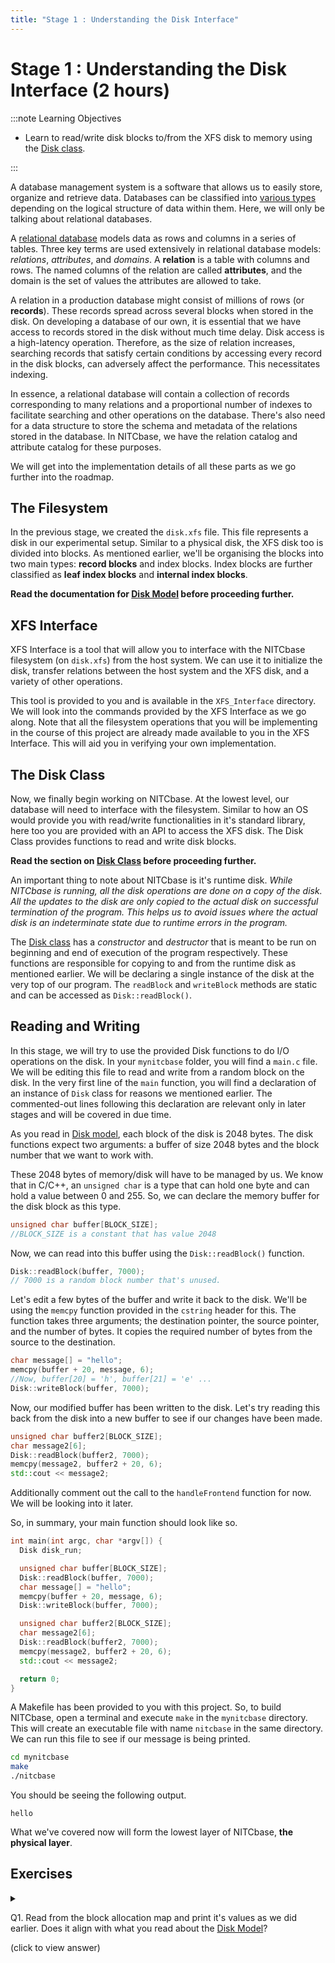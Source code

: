 ```yaml
---
title: "Stage 1 : Understanding the Disk Interface"
---
```


# Stage 1 : Understanding the Disk Interface (2 hours)

:::note Learning Objectives

- Learn to read/write disk blocks to/from the XFS disk to memory using the [Disk class](../Design/Physical%20Layer.md#disk-class).

:::

A database management system is a software that allows us to easily store, organize and retrieve data. Databases can be classified into [various types](https://en.wikipedia.org/wiki/Database_model) depending on the logical structure of data within them. Here, we will only be talking about relational databases.

A [relational database](https://en.wikipedia.org/wiki/Relational_database) models data as rows and columns in a series of tables. Three key terms are used extensively in relational database models: _relations_, _attributes_, and _domains_. A **relation** is a table with columns and rows. The named columns of the relation are called **attributes**, and the domain is the set of values the attributes are allowed to take.

A relation in a production database might consist of millions of rows (or **records**). These records spread across several blocks when stored in the disk. On developing a database of our own, it is essential that we have access to records stored in the disk without much time delay. Disk access is a high-latency operation. Therefore, as the size of relation increases, searching records that satisfy certain conditions by accessing every record in the disk blocks, can adversely affect the performance. This necessitates indexing.

In essence, a relational database will contain a collection of records corresponding to many relations and a proportional number of indexes to facilitate searching and other operations on the database. There's also need for a data structure to store the schema and metadata of the relations stored in the database. In NITCbase, we have the relation catalog and attribute catalog for these purposes.

We will get into the implementation details of all these parts as we go further into the roadmap.

## The Filesystem

In the previous stage, we created the `disk.xfs` file. This file represents a disk in our experimental setup. Similar to a physical disk, the XFS disk too is divided into blocks. As mentioned earlier, we'll be organising the blocks into two main types: **record blocks** and index blocks. Index blocks are further classified as **leaf index blocks** and **internal index blocks**.

**Read the documentation for [Disk Model](../Design/Physical%20Layer.md#disk-model) before proceeding further.**

## XFS Interface

XFS Interface is a tool that will allow you to interface with the NITCbase filesystem (on `disk.xfs`) from the host system. We can use it to initialize the disk, transfer relations between the host system and the XFS disk, and a variety of other operations.

This tool is provided to you and is available in the `XFS_Interface` directory. We will look into the commands provided by the XFS Interface as we go along. Note that all the filesystem operations that you will be implementing in the course of this project are already made available to you in the XFS Interface. This will aid you in verifying your own implementation.

## The Disk Class

Now, we finally begin working on NITCbase. At the lowest level, our database will need to interface with the filesystem. Similar to how an OS would provide you with read/write functionalities in it's standard library, here too you are provided with an API to access the XFS disk. The Disk Class provides functions to read and write disk blocks.

**Read the section on [Disk Class](../Design/Physical%20Layer.md#disk-class) before proceeding further.**

An important thing to note about NITCbase is it's runtime disk. _While NITCbase is running, all the disk operations are done on a copy of the disk. All the updates to the disk are only copied to the actual disk on successful termination of the program. This helps us to avoid issues where the actual disk is an indeterminate state due to runtime errors in the program._

The [Disk class](../Design/Physical%20Layer.md#disk-class) has a _constructor_ and _destructor_ that is meant to be run on beginning and end of execution of the program respectively. These functions are responsible for copying to and from the runtime disk as mentioned earlier. We will be declaring a single instance of the disk at the very top of our program. The `readBlock` and `writeBlock` methods are static and can be accessed as `Disk::readBlock()`.

## Reading and Writing

In this stage, we will try to use the provided Disk functions to do I/O operations on the disk. In your `mynitcbase` folder, you will find a `main.c` file. We will be editing this file to read and write from a random block on the disk. In the very first line of the `main` function, you will find a declaration of an instance of `Disk` class for reasons we mentioned earlier. The commented-out lines following this declaration are relevant only in later stages and will be covered in due time.

As you read in [Disk model](../Design/Physical%20Layer.md#disk-model), each block of the disk is 2048 bytes. The disk functions expect two arguments: a buffer of size 2048 bytes and the block number that we want to work with.

These 2048 bytes of memory/disk will have to be managed by us. We know that in C/C++, an `unsigned char` is a type that can hold one byte and can hold a value between 0 and 255. So, we can declare the memory buffer for the disk block as this type.

```c
unsigned char buffer[BLOCK_SIZE];
//BLOCK_SIZE is a constant that has value 2048
```

Now, we can read into this buffer using the `Disk::readBlock()` function.

```cpp
Disk::readBlock(buffer, 7000);
// 7000 is a random block number that's unused.
```

Let's edit a few bytes of the buffer and write it back to the disk. We'll be using the `memcpy` function provided in the `cstring` header for this. The function takes three arguments; the destination pointer, the source pointer, and the number of bytes. It copies the required number of bytes from the source to the destination.

```cpp
char message[] = "hello";
memcpy(buffer + 20, message, 6);
//Now, buffer[20] = 'h', buffer[21] = 'e' ...
Disk::writeBlock(buffer, 7000);
```

Now, our modified buffer has been written to the disk. Let's try reading this back from the disk into a new buffer to see if our changes have been made.

```cpp
unsigned char buffer2[BLOCK_SIZE];
char message2[6];
Disk::readBlock(buffer2, 7000);
memcpy(message2, buffer2 + 20, 6);
std::cout << message2;
```

Additionally comment out the call to the `handleFrontend` function for now. We will be looking into it later.

So, in summary, your main function should look like so.

```cpp title="the modified main.c file"
int main(int argc, char *argv[]) {
  Disk disk_run;

  unsigned char buffer[BLOCK_SIZE];
  Disk::readBlock(buffer, 7000);
  char message[] = "hello";
  memcpy(buffer + 20, message, 6);
  Disk::writeBlock(buffer, 7000);

  unsigned char buffer2[BLOCK_SIZE];
  char message2[6];
  Disk::readBlock(buffer2, 7000);
  memcpy(message2, buffer2 + 20, 6);
  std::cout << message2;

  return 0;
}
```

A Makefile has been provided to you with this project. So, to build NITCbase, open a terminal and execute `make` in the `mynitcbase` directory. This will create an executable file with name `nitcbase` in the same directory. We can run this file to see if our message is being printed.

```bash title="In your terminal"
cd mynitcbase
make
./nitcbase
```

You should be seeing the following output.

```
hello
```

What we've covered now will form the lowest layer of NITCbase, **the physical layer**.

## Exercises

<details><summary>

Q1. Read from the block allocation map and print it's values as we did earlier. Does it align with what you read about the [Disk Model](../Design/Physical%20Layer.md#disk-model)?

(click to view answer)

</summary>

You'll find that the first 6 values in the block allocation map are the following.<br/>
4, 4, 4, 4, 0, 0<br/>
The rest of the values should all be 3.

This corresponds to the [BMAP](/constants),[REC](/constants) and [UNUSED_BLK](/constants) constants for the block allocation map, catalog blocks and the rest of the blocks respectively.

</details>

